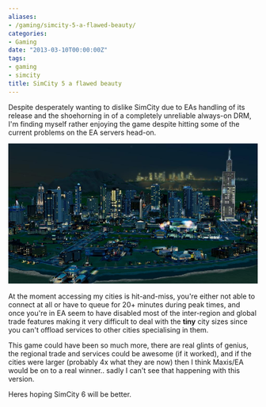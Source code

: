 ```yaml
---
aliases:
- /gaming/simcity-5-a-flawed-beauty/
categories:
- Gaming
date: "2013-03-10T00:00:00Z"
tags:
- gaming
- simcity
title: SimCity 5 a flawed beauty
---
```


Despite desperately wanting to dislike SimCity due to EAs handling of its release and the shoehorning in of a completely unreliable always-on DRM, I'm finding myself rather enjoying the game despite hitting some of the current problems on the EA servers head-on.

![center-aligned-image](/assets/simcity_cityscape_night.jpg)

At the moment accessing my cities is hit-and-miss, you're either not able to connect at all or have to queue for 20+ minutes during peak times, and once you're in EA seem to have disabled most of the inter-region and global trade features making it very difficult to deal with the **tiny** city sizes since you can't offload services to other cities specialising in them.

This game could have been so much more, there are real glints of genius, the regional trade and services could be awesome (if it worked), and if the cities were larger (probably 4x what they are now) then I think Maxis/EA would be on to a real winner.. sadly I can't see that happening with this version.

Heres hoping SimCity 6 will be better.